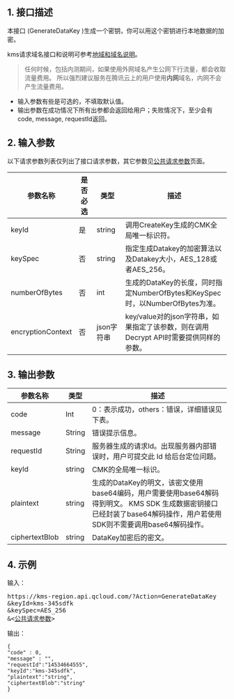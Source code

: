 ## 1. 接口描述

本接口 (GenerateDataKey )生成一个密钥，你可以用这个密钥进行本地数据的加密。

kms请求域名接口和说明可参考[地域和域名说明](https://www.qcloud.com/document/product/573/8922)。
> 任何时候，包括内测期间，如果使用外网域名产生公网下行流量，都会收取流量费用。 所以强烈建议服务在腾讯云上的用户使用**内网**域名，内网不会产生流量费用。

- 输入参数有些是可选的，不填取默认值。
- 输出参数在成功情况下所有出参都会返回给用户；失败情况下，至少会有code, message, requestId返回。


## 2. 输入参数

以下请求参数列表仅列出了接口请求参数，其它参数见[公共请求参数](https://www.qcloud.com/document/product/573/8913)页面。

| 参数名称 | 是否必选  | 类型 | 描述 |
|---------|---------|---------|---------|
| keyId| 是| string| 调用CreateKey生成的CMK全局唯一标识符。|
| keySpec| 否| string|指定生成Datakey的加密算法以及Datakey大小，AES_128或者AES_256。|
| numberOfBytes| 否| int| 生成的DataKey的长度，同时指定NumberOfBytes和KeySpec时，以NumberOfBytes为准。|
| encryptionContext| 否| json字符串| key/value对的json字符串，如果指定了该参数，则在调用Decrypt API时需要提供同样的参数。|


## 3. 输出参数

| 参数名称 | 类型 | 描述 |
|---------|---------|---------|
| code | Int | 0：表示成功，others：错误，详细错误见下表。|
| message | String | 错误提示信息。|
| requestId| String| 服务器生成的请求Id。出现服务器内部错误时，用户可提交此 Id 给后台定位问题。|
| keyId| string| CMK的全局唯一标识。|
| plaintext| string| 生成的DataKey的明文，该密文使用base64编码，用户需要使用base64解码得到明文。 KMS SDK 生成数据密钥接口已经封装了base64解码操作，用户若使用SDK则不需要调用base64解码操作。|
| ciphertextBlob| string| DataKey加密后的密文。|

## 4. 示例

输入：

<pre>
https://kms-region.api.qcloud.com/?Action=GenerateDataKey
&keyId=kms-345sdfk
&keySpec=AES_256
&<<a href="https://www.qcloud.com/doc/api/229/6976">公共请求参数</a>>
</pre>

输出：

```
{
"code" : 0,
"message" : "",
"requestId":"14534664555",
"keyId":"kms-345sdfk",
"plaintext":"string",
"ciphertextBlob":"string"
}
```







